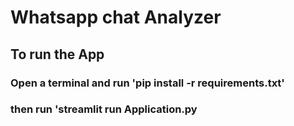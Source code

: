  # Whatsapp chat Analyzer

 <h2> To run the App </h2>

 <h3> Open a terminal and run 'pip install -r requirements.txt'</h3>

 <h3> then run 'streamlit run Application.py </h3>
